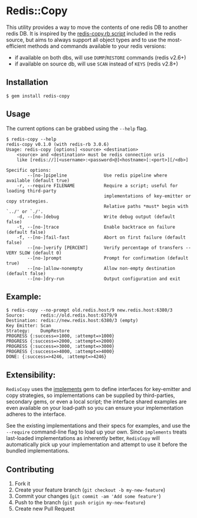 # Redis::Copy

This utility provides a way to move the contents of one redis DB to another
redis DB. It is inspired by the [redis-copy.rb script][original] included in
the redis source, but aims to always support all object types and to use the
most-efficient methods and commands available to your redis versions:

 - if available on both dbs, will use `DUMP`/`RESTORE` commands (redis v2.6+)
 - if available on source db, will use `SCAN` instead of `KEYS` (redis v2.8+)

[original]: https://github.com/antirez/redis/commits/unstable/utils/redis-copy.rb

## Installation

    $ gem install redis-copy

## Usage

The current options can be grabbed using the `--help` flag.

```
$ redis-copy --help
redis-copy v0.1.0 (with redis-rb 3.0.6)
Usage: redis-copy [options] <source> <destination>
    <source> and <destination> must be redis connection uris
    like [redis://][<username>:<password>@]<hostname>[:<port>][/<db>]

Specific options:
        --[no-]pipeline              Use redis pipeline where available (default true)
    -r, --require FILENAME           Require a script; useful for loading third-party
                                     implementations of key-emitter or copy strategies.
                                     Relative paths *must* begin with `../' or `./'.
    -d, --[no-]debug                 Write debug output (default false)
    -t, --[no-]trace                 Enable backtrace on failure (default false)
    -f, --[no-]fail-fast             Abort on first failure (default false)
        --[no-]verify [PERCENT]      Verify percentage of transfers -- VERY SLOW (default 0)
        --[no-]prompt                Prompt for confirmation (default true)
        --[no-]allow-nonempty        Allow non-empty destination (default false)
        --[no-]dry-run               Output configuration and exit
```

## Example:

```
$ redis-copy --no-prompt old.redis.host/9 new.redis.host:6380/3
Source:      redis://old.redis.host:6379/9
Destination: redis://new.redis.host:6380/3 (empty)
Key Emitter: Scan
Strategy:    DumpRestore
PROGRESS {:success=>1000, :attempt=>1000}
PROGRESS {:success=>2000, :attempt=>2000}
PROGRESS {:success=>3000, :attempt=>3000}
PROGRESS {:success=>4000, :attempt=>4000}
DONE: {:success=>4246, :attempt=>4246}
```

## Extensibility:

`RedisCopy` uses the [implements][] gem to define interfaces for key-emitter
and copy strategies, so implementations can be supplied by third-parties,
secondary gems, or even a local script; the interface shared examples are even
available on your load-path so you can ensure your implementation adheres to
the interface.

See the existing implementations and their specs for examples, and use the
`--require` command-line flag to load up your own. Since `implements` treats
last-loaded implementations as inherently better, `RedisCopy` will automatically
pick up your implementation and attempt to use it before the bundled
implementations.

[implements]: https://rubygems.org/gems/implements

## Contributing

1. Fork it
2. Create your feature branch (`git checkout -b my-new-feature`)
3. Commit your changes (`git commit -am 'Add some feature'`)
4. Push to the branch (`git push origin my-new-feature`)
5. Create new Pull Request
